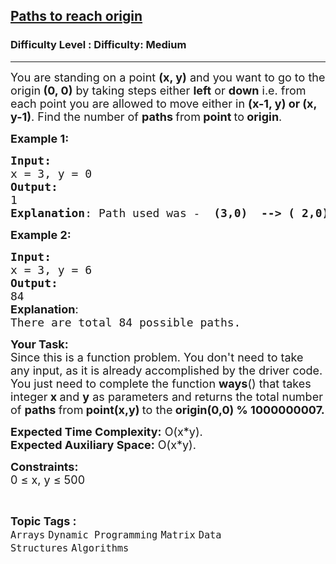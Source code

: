 <h2><a href="https://www.geeksforgeeks.org/problems/paths-to-reach-origin3850/1?page=3&category=Dynamic%20Programming&sortBy=difficulty">Paths to reach origin</a></h2><h3>Difficulty Level : Difficulty: Medium</h3><hr><div class="problems_problem_content__Xm_eO"><p><span style="font-size: 18px;">You are standing on a point&nbsp;<strong>(x, y)</strong> and you want to go to the origin<strong>&nbsp;(0, 0)</strong>&nbsp;by taking steps either&nbsp;<strong>left</strong> or <strong>down</strong> i.e. from each point you are allowed to move either in&nbsp;<strong>(x-1, y) or (x, y-1)</strong>. Find the number of <strong>paths </strong>from<strong> point </strong>to<strong> origin</strong>.</span></p>
<p><span style="font-size: 18px;"><strong>Example 1:</strong></span></p>
<pre><span style="font-size: 18px;"><strong>Input:</strong></span>
<span style="font-size: 18px;">x = 3, y = 0 
<strong>Output:</strong> <br>1
<strong>Explanation</strong>: Path used was -  <strong>(3,0)  --&gt; ( 2,0) --&gt; (1,0) --&gt; (0,0)</strong>.We can see that there is no other path than this, so we return 1.</span></pre>
<p><span style="font-size: 18px;"><strong>Example 2:</strong></span></p>
<pre><span style="font-size: 18px;"><strong>Input:
</strong>x = 3, y = 6
<strong>Output:</strong> <br>84 <br><strong style="font-family: -apple-system, BlinkMacSystemFont, 'Segoe UI', Roboto, Oxygen, Ubuntu, Cantarell, 'Open Sans', 'Helvetica Neue', sans-serif;">Explanation</strong><span style="font-family: -apple-system, BlinkMacSystemFont, 'Segoe UI', Roboto, Oxygen, Ubuntu, Cantarell, 'Open Sans', 'Helvetica Neue', sans-serif;">:<br></span>There are total 84 possible paths.</span></pre>
<p><span style="font-size: 18px;"><strong>Your Task:</strong><br>Since this is a function problem. You don't need to take any input, as it is already accomplished by the driver code. You just need to complete the function <strong>ways</strong>() that takes integer<strong> x&nbsp;</strong>and <strong>y</strong>&nbsp;as parameters and returns the total&nbsp;number of <strong>paths </strong>from<strong> point(x,y) </strong>to the<strong> origin(0,0) % 1000000007.</strong></span></p>
<p><span style="font-size: 18px;"><strong>Expected Time Complexity:</strong> O(x*y).<br><strong>Expected Auxiliary Space:</strong> O(x*y).</span></p>
<p><span style="font-size: 18px;"><strong>Constraints:</strong><br>0 ≤ x, y ≤ 500</span></p></div><br><p><span style=font-size:18px><strong>Topic Tags : </strong><br><code>Arrays</code>&nbsp;<code>Dynamic Programming</code>&nbsp;<code>Matrix</code>&nbsp;<code>Data Structures</code>&nbsp;<code>Algorithms</code>&nbsp;